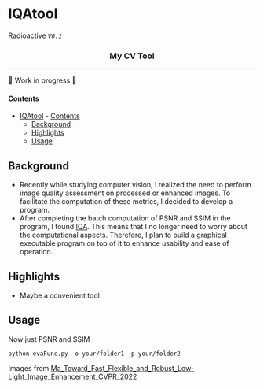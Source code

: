 # IQAtool
Radioactive *`V0.1`*
<h3 align="center">My CV Tool</h3>

---

:construction: Work in progress :construction:

#### Contents
- [IQAtool](#iqatool)
      - [Contents](#contents)
  - [Background](#background)
  - [Highlights](#highlights)
  - [Usage](#usage)


## Background
- Recently while studying computer vision, I realized the need to perform image quality assessment on processed or enhanced images. To facilitate the computation of these metrics, I decided to develop a program.<br>
- After completing the batch computation of PSNR and SSIM in the program, I found [IQA](https://github.com/chaofengc/IQA-PyTorch). This means that I no longer need to worry about the computational aspects. Therefore, I plan to build a graphical executable program on top of it to enhance usability and ease of operation.

## Highlights
- Maybe a convenient tool

## Usage
Now just PSNR and SSIM
```
python evaFunc.py -o your/folder1 -p your/folder2
```
Images from [Ma_Toward_Fast_Flexible_and_Robust_Low-Light_Image_Enhancement_CVPR_2022](https://github.com/vis-opt-group/SCI)






